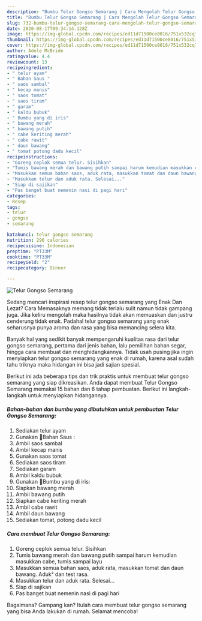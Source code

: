 ```yaml
---
description: "Bumbu Telur Gongso Semarang | Cara Mengolah Telur Gongso Semarang Yang Lezat"
title: "Bumbu Telur Gongso Semarang | Cara Mengolah Telur Gongso Semarang Yang Lezat"
slug: 732-bumbu-telur-gongso-semarang-cara-mengolah-telur-gongso-semarang-yang-lezat
date: 2020-08-17T09:34:14.128Z
image: https://img-global.cpcdn.com/recipes/ed11d71500ce8016/751x532cq70/telur-gongso-semarang-foto-resep-utama.jpg
thumbnail: https://img-global.cpcdn.com/recipes/ed11d71500ce8016/751x532cq70/telur-gongso-semarang-foto-resep-utama.jpg
cover: https://img-global.cpcdn.com/recipes/ed11d71500ce8016/751x532cq70/telur-gongso-semarang-foto-resep-utama.jpg
author: Adele McBride
ratingvalue: 4.4
reviewcount: 13
recipeingredient:
- " telur ayam"
- " Bahan Saus "
- " saos sambal"
- " kecap manis"
- " saos tomat"
- " saos tiram"
- " garam"
- " kaldu bubuk"
- " Bumbu yang di iris"
- " bawang merah"
- " bawang putih"
- " cabe keriting merah"
- " cabe rawit"
- " daun bawang"
- " tomat potong dadu kecil"
recipeinstructions:
- "Goreng ceplok semua telur. Sisihkan"
- "Tumis bawang merah dan bawang putih sampai harum kemudian masukkan cabe, tumis sampai layu"
- "Masukkan semua bahan saos, aduk rata, masukkan tomat dan daun bawang. Aduk² dan test rasa."
- "Masukkan telur dan aduk rata. Selesai..."
- "Siap di sajikan"
- "Pas banget buat nemenin nasi di pagi hari"
categories:
- Resep
tags:
- telur
- gongso
- semarang

katakunci: telur gongso semarang 
nutrition: 296 calories
recipecuisine: Indonesian
preptime: "PT33M"
cooktime: "PT33M"
recipeyield: "2"
recipecategory: Dinner

---
```



![Telur Gongso Semarang](https://img-global.cpcdn.com/recipes/ed11d71500ce8016/751x532cq70/telur-gongso-semarang-foto-resep-utama.jpg)

Sedang mencari inspirasi resep telur gongso semarang yang Enak Dan Lezat? Cara Memasaknya memang tidak terlalu sulit namun tidak gampang juga. Jika keliru mengolah maka hasilnya tidak akan memuaskan dan justru cenderung tidak enak. Padahal telur gongso semarang yang enak seharusnya punya aroma dan rasa yang bisa memancing selera kita.

Banyak hal yang sedikit banyak mempengaruhi kualitas rasa dari telur gongso semarang, pertama dari jenis bahan, lalu pemilihan bahan segar, hingga cara membuat dan menghidangkannya. Tidak usah pusing jika ingin menyiapkan telur gongso semarang yang enak di rumah, karena asal sudah tahu triknya maka hidangan ini bisa jadi sajian spesial.




Berikut ini ada beberapa tips dan trik praktis untuk membuat telur gongso semarang yang siap dikreasikan. Anda dapat membuat Telur Gongso Semarang memakai 15 bahan dan 6 tahap pembuatan. Berikut ini langkah-langkah untuk menyiapkan hidangannya.

<!--inarticleads1-->

##### Bahan-bahan dan bumbu yang dibutuhkan untuk pembuatan Telur Gongso Semarang:

1. Sediakan  telur ayam
1. Gunakan  🍅Bahan Saus :
1. Ambil  saos sambal
1. Ambil  kecap manis
1. Gunakan  saos tomat
1. Sediakan  saos tiram
1. Sediakan  garam
1. Ambil  kaldu bubuk
1. Gunakan  🧄Bumbu yang di iris:
1. Siapkan  bawang merah
1. Ambil  bawang putih
1. Siapkan  cabe keriting merah
1. Ambil  cabe rawit
1. Ambil  daun bawang
1. Sediakan  tomat, potong dadu kecil




<!--inarticleads2-->

##### Cara membuat Telur Gongso Semarang:

1. Goreng ceplok semua telur. Sisihkan
1. Tumis bawang merah dan bawang putih sampai harum kemudian masukkan cabe, tumis sampai layu
1. Masukkan semua bahan saos, aduk rata, masukkan tomat dan daun bawang. Aduk² dan test rasa.
1. Masukkan telur dan aduk rata. Selesai...
1. Siap di sajikan
1. Pas banget buat nemenin nasi di pagi hari




Bagaimana? Gampang kan? Itulah cara membuat telur gongso semarang yang bisa Anda lakukan di rumah. Selamat mencoba!
